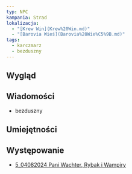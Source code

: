 ```yaml
---
typ: NPC
kampania: Strad
lokalizacja:
  - "[Krew Win](Krew%20Win.md)"
  - "[Barovia Wieś](Barovia%20Wie%C5%9B.md)"
tags:
  - karczmarz
  - bezduszny
---
```


## Wygląd



## Wiadomości
- bezduszny



## Umiejętności

## Występowanie
- [5_04082024 Pani Wachter, Rybak i Wampiry](../sesje/5_04082024%20Pani%20Wachter,%20Rybak%20i%20Wampiry.md)





